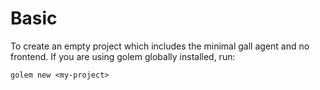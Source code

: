 # Basic

To create an empty project which includes the minimal gall agent and no frontend. If you are using golem globally installed, run:
```
golem new <my-project>
```
